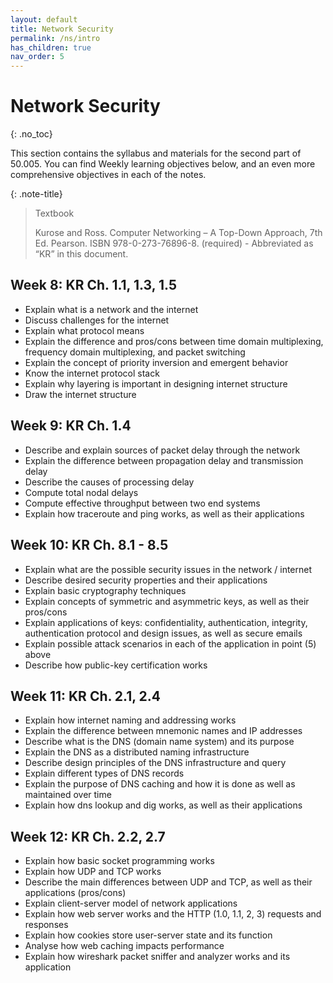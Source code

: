 ```yaml
---
layout: default
title: Network Security
permalink: /ns/intro
has_children: true
nav_order: 5
---
```


# Network Security 
{: .no_toc}

This section contains the syllabus and materials for the second part of 50.005. You can find Weekly learning objectives below, and an even more comprehensive objectives in each of the notes. 

{: .note-title}
> Textbook
> 
> Kurose and Ross. Computer Networking – A Top-Down Approach, 7th Ed. Pearson. ISBN 978-0-273-76896-8. (required) - Abbreviated as “KR” in this document.

## Week 8: KR Ch. 1.1, 1.3, 1.5
* Explain what is a network and the internet
* Discuss challenges for the internet
* Explain what protocol means
* Explain the difference and pros/cons between time domain multiplexing, frequency domain multiplexing, and packet switching
* Explain the concept of priority inversion and emergent behavior
* Know the internet protocol stack
* Explain why layering is important in designing internet structure
* Draw the internet structure
 
## Week 9: KR Ch. 1.4
* Describe and explain sources of packet delay through the network
* Explain the difference between propagation delay and transmission delay
* Describe the causes of processing delay
* Compute total nodal delays
* Compute effective throughput between two end systems 
* Explain how traceroute and ping works, as well as their applications

## Week 10: KR Ch. 8.1 - 8.5
* Explain what are the possible security issues in the network / internet
* Describe desired security properties and their applications
* Explain basic cryptography techniques
* Explain concepts of symmetric and asymmetric keys, as well as their pros/cons
* Explain applications of keys: confidentiality, authentication, integrity, authentication protocol and design issues, as well as secure emails
* Explain possible attack scenarios in each of the application in point (5) above
* Describe how public-key certification works
 
## Week 11: KR Ch. 2.1, 2.4
* Explain how internet naming and addressing works
* Explain the difference between mnemonic names and IP addresses
* Describe what is the DNS (domain name system) and its purpose
* Explain the DNS as a distributed naming infrastructure
* Describe design principles of the DNS infrastructure and query
* Explain different types of DNS records
* Explain the purpose of DNS caching and how it is done as well as maintained over time
* Explain how dns lookup and dig works, as well as their applications
  
## Week 12: KR Ch. 2.2, 2.7
* Explain how basic socket programming works
* Explain how UDP and TCP works
* Describe the main differences between UDP and TCP, as well as their applications (pros/cons)
* Explain client-server model of network applications
* Explain how web server works and the HTTP (1.0, 1.1, 2, 3) requests and responses
* Explain how cookies store user-server state and its function
* Analyse how web caching impacts performance
* Explain how wireshark packet sniffer and analyzer works and its application
